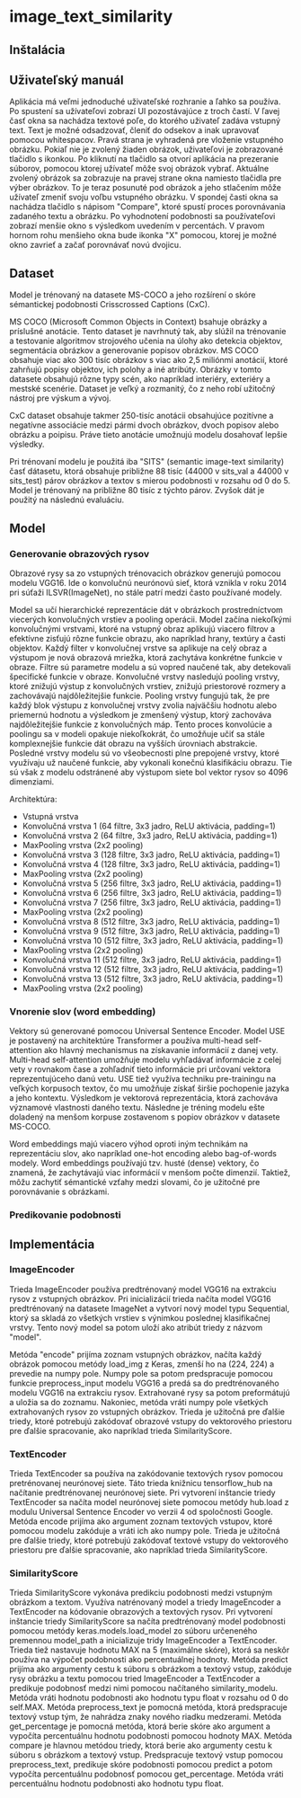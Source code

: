 # image_text_similarity

## Inštalácia

## Uživateľský manuál

Aplikácia má veľmi jednoduché uživateľské rozhranie a ľahko sa používa.
Po spustení sa užívateľovi zobrazí UI pozostávajúce z troch častí.
V ľavej časť okna sa nachádza textové poľe, do ktorého uživateľ zadáva vstupný text.
Text je možné odsadzovať, členiť do odsekov a inak upravovať pomocou whitespacov.
Pravá strana je vyhradená pre vloženie vstupného obrázku.
Pokiaľ nie je zvolený žiaden obrázok, uživateľovi je zobrazované tlačidlo s ikonkou.
Po kliknutí na tlačidlo sa otvorí aplikácia na prezeranie súborov, pomocou ktorej užívateľ môže svoj obrázok vybrať.
Aktuálne zvolený obrázok sa zobrazuje na pravej strane okna namiesto tlačidla pre výber obrázkov.
To je teraz posunuté pod obrázok a jeho stlačením môže užívateľ zmeniť svoju voľbu vstupného obrázku.
V spondej časti okna sa nachádza tlačidlo s nápisom "Compare", ktoré spustí proces porovnávania zadaného textu a obrázku.
Po vyhodnotení podobnosti sa používateľovi zobrazí menšie okno s výsledkom uvedením v percentách.
V pravom hornom rohu menšieho okna bude ikonka "X" pomocou, ktorej je možné okno zavrieť a začať porovnávať novú dvojicu.

## Dataset

Model je trénovaný na datasete MS-COCO a jeho rozšírení o skóre sémantickej podobnosti Crisscrossed Captions (CxC).

MS COCO (Microsoft Common Objects in Context) bsahuje obrázky a príslušné anotácie.
Tento dataset je navrhnutý tak, aby slúžil na trénovanie a testovanie algoritmov strojového učenia na úlohy ako detekcia objektov, segmentácia obrázkov a generovanie popisov obrázkov.
MS COCO obsahuje viac ako 300 tisíc obrázkov s viac ako 2,5 miliónmi anotácií, ktoré zahrňujú popisy objektov, ich polohy a iné atribúty.
Obrázky v tomto datasete obsahujú rôzne typy scén, ako napríklad interiéry, exteriéry a mestské scenérie.
Dataset je veľký a rozmanitý, čo z neho robí užitočný nástroj pre výskum a vývoj.

CxC dataset obsahuje takmer 250-tisíc anotácii obsahujúce pozitívne a negatívne associácie medzi pármi dvoch obrázkov, dvoch popisov alebo obrázku a poipisu.
Práve tieto anotácie umožnujú modelu dosahovať lepšie výsledky.

Pri trénovaní modelu je použitá iba "SITS" (semantic image-text similarity) časť dátasetu, ktorá obsahuje približne 88 tisíc (44000 v sits_val a 44000 v sits_test) párov obrázkov a textov s mierou podobnosti v rozsahu od 0 do 5.
Model je trénovaný na približne 80 tisíc z týchto párov.
Zvyšok dát je použitý na následnú evaluáciu. 


## Model 

### Generovanie obrazových rysov

Obrazové rysy sa zo vstupných trénovacich obrázkov generujú pomocou modelu VGG16. Ide o konvolučnú neurónovú sieť, ktorá vznikla v roku 2014 pri súťaži ILSVR(ImageNet), no stále patrí medzi často používané modely.

Model sa učí hierarchické reprezentácie dát v obrázkoch prostredníctvom viecerých konvolučných vrstiev a pooling operácii. 
Model začína niekoľkými konvolučnými vrstvami, ktoré na vstupný obraz aplikujú viacero filtrov a efektívne zisťujú rôzne funkcie obrazu, ako napríklad hrany, textúry a časti objektov.
Každý filter v konvolučnej vrstve sa aplikuje na celý obraz a výstupom je nová obrazová mriežka, ktorá zachytáva konkrétne funkcie v obraze. 
Filtre sú parametre modelu a sú vopred naučené tak, aby detekovali špecifické funkcie v obraze.
Konvolučné vrstvy nasledujú pooling vrstvy, ktoré znižujú výstup z konvolučných vrstiev, znižujú priestorové rozmery a zachovávajú najdôležitejšie funkcie.
Pooling vrstvy fungujú tak, že pre každý blok výstupu z konvolučnej vrstvy zvolia najväčšiu hodnotu alebo priemernú hodnotu a výsledkom je zmenšený výstup, ktorý zachováva najdôležitejšie funkcie z konvolučných máp.
Tento proces konvolúcie a poolingu sa v modeli opakuje niekoľkokrát, čo umožňuje učiť sa stále komplexnejšie funkcie dát obrazu na vyšších úrovniach abstrakcie. 
Posledné vrstvy modelu sú vo všeobecnosti plne prepojené vrstvy, ktoré využívaju už naučené funkcie, aby vykonali konečnú klasifikáciu obrazu. 
Tie sú však z modelu odstránené aby výstupom siete bol vektor rysov so 4096 dimenziami.

Architektúra:

- Vstupná vrstva
- Konvolučná vrstva 1 (64 filtre, 3x3 jadro, ReLU aktivácia, padding=1)
- Konvolučná vrstva 2 (64 filtre, 3x3 jadro, ReLU aktivácia, padding=1)
- MaxPooling vrstva (2x2 pooling)
- Konvolučná vrstva 3 (128 filtre, 3x3 jadro, ReLU aktivácia, padding=1)
- Konvolučná vrstva 4 (128 filtre, 3x3 jadro, ReLU aktivácia, padding=1)
- MaxPooling vrstva (2x2 pooling)
- Konvolučná vrstva 5 (256 filtre, 3x3 jadro, ReLU aktivácia, padding=1)
- Konvolučná vrstva 6 (256 filtre, 3x3 jadro, ReLU aktivácia, padding=1)
- Konvolučná vrstva 7 (256 filtre, 3x3 jadro, ReLU aktivácia, padding=1)
- MaxPooling vrstva (2x2 pooling)
- Konvolučná vrstva 8 (512 filtre, 3x3 jadro, ReLU aktivácia, padding=1)
- Konvolučná vrstva 9 (512 filtre, 3x3 jadro, ReLU aktivácia, padding=1)
- Konvolučná vrstva 10 (512 filtre, 3x3 jadro, ReLU aktivácia, padding=1)
- MaxPooling vrstva (2x2 pooling)
- Konvolučná vrstva 11 (512 filtre, 3x3 jadro, ReLU aktivácia, padding=1)
- Konvolučná vrstva 12 (512 filtre, 3x3 jadro, ReLU aktivácia, padding=1)
- Konvolučná vrstva 13 (512 filtre, 3x3 jadro, ReLU aktivácia, padding=1)
- MaxPooling vrstva (2x2 pooling)


### Vnorenie slov (word embedding)

Vektory sú generované pomocou Universal Sentence Encoder.
Model USE je postavený na architektúre Transformer a používa multi-head self-attention ako hlavný mechanismus na získavanie informácií z danej vety.
Multi-head self-attention umožňuje modelu vyhľadávať informácie z celej vety v rovnakom čase a zohľadniť tieto informácie pri určovaní vektora reprezentujúceho danú vetu.
USE tiež využíva techniku pre-trainingu na veľkých korpusoch textov, čo mu umožňuje získať širšie pochopenie jazyka a jeho kontextu.
Výsledkom je vektorová reprezentácia, ktorá zachováva významové vlastnosti daného textu.
Následne je tréning modelu ešte doladený na menšom korpuse zostavenom s popiov obrázkov v datasete MS-COCO. 

Word embeddings majú viacero výhod oproti iným technikám na reprezentáciu slov, ako napríklad one-hot encoding alebo bag-of-words modely.
Word embeddings používajú tzv. husté (dense) vektory, čo znamená, že zachytávajú viac informácií v menšom počte dimenzií.
Taktiež, môžu zachytiť sémantické vzťahy medzi slovami, čo je užitočné pre porovnávanie s obrázkami.

### Predikovanie podobnosti

## Implementácia

### ImageEncoder

Trieda ImageEncoder používa predtrénovaný model VGG16 na extrakciu rysov z vstupných obrázkov.
Pri inicializácií trieda načíta model VGG16 predtrénovaný na datasete ImageNet a vytvorí nový model typu Sequential, ktorý sa skladá zo všetkých vrstiev s výnimkou poslednej klasifikačnej vrstvy.
Tento nový model sa potom uloží ako atribút triedy z názvom "model".

Metóda "encode" prijíma zoznam vstupných obrázkov, načíta každý obrázok pomocou metódy load_img z Keras, zmenší ho na (224, 224) a prevedie na numpy pole.
Numpy pole sa potom predspracuje pomocou funkcie preprocess_input modelu VGG16 a predá sa do predtrénovaného modelu VGG16 na extrakciu rysov.
Extrahované rysy sa potom preformátujú a uložia sa do zoznamu.
Nakoniec, metóda vráti numpy pole všetkých extrahovaných rysov zo vstupných obrázkov.
Trieda je užitočná pre ďalšie triedy, ktoré potrebujú zakódovať obrazové vstupy do vektorového priestoru pre ďalšie spracovanie, ako napríklad trieda SimilarityScore.


### TextEncoder

Trieda TextEncoder sa používa na zakódovanie textových rysov pomocou pretrénovanej neurónovej siete.
Táto trieda knižnicu tensorflow_hub na načítanie predtrénovanej neurónovej siete.
Pri vytvorení inštancie triedy TextEncoder sa načíta model neurónovej siete pomocou metódy hub.load z modulu Universal Sentence Encoder vo verzii 4 od spoločnosti Google.
Metóda encode prijíma ako argument zoznam textových vstupov, ktoré pomocou modelu zakóduje a vráti ich ako numpy pole.
Trieda je užitočná pre ďalšie triedy, ktoré potrebujú zakódovať textové vstupy do vektorového priestoru pre ďalšie spracovanie, ako napríklad trieda SimilarityScore.

### SimilarityScore

Trieda SimilarityScore vykonáva predikciu podobnosti medzi vstupným obrázkom a textom.
Využíva natrénovaný model a  triedy ImageEncoder a TextEncoder na kódovanie obrazových a textových rysov.
Pri vytvorení inštancie triedy SimilarityScore sa načíta predtrénovaný model podobnosti pomocou metódy keras.models.load_model zo súboru určeneného premennou model_path a inicializuje tridy ImageEncoder a TextEncoder.
Trieda tiež nastavuje hodnotu MAX na 5 (maximálne skóre), ktorá sa neskôr používa na výpočet podobnosti ako percentuálnej hodnoty.
Metóda predict prijíma ako argumenty cestu k súboru s obrázkom a textový vstup, zakóduje rysy obrázku a textu pomocou tried ImageEncoder a TextEncoder a predikuje podobnosť medzi nimi pomocou načítaného similarity_modelu.
Metóda vráti hodnotu podobnosti ako hodnotu typu float v rozsahu od 0 do self.MAX.
Metóda preprocess_text je pomocná metóda, ktorá predspracuje textový vstup tým, že nahrádza znaky nového riadku medzerami.
Metóda get_percentage je pomocná metóda, ktorá berie skóre ako argument a vypočíta percentuálnu hodnotu podobnosti pomocou hodnoty MAX.
Metóda compare je hlavnou metódou triedy, ktorá berie ako argumenty cestu k súboru s obrázkom a textový vstup. Predspracuje textový vstup pomocou preprocess_text, predikuje skóre podobnosti pomocou predict a potom vypočíta percentuálnu podobnosť pomocou get_percentage.
Metóda vráti percentuálnu hodnotu podobnosti ako hodnotu typu float.


